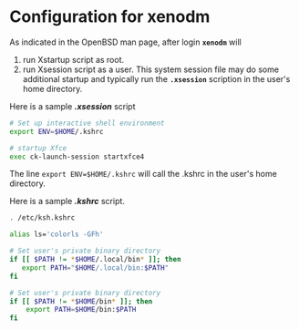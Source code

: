 # Configuration for xenodm

As indicated in the OpenBSD man page, after login **`xenodm`** will
1. run Xstartup script as root.
2. run Xsession script as a user.  This system session file may do some
additional startup and typically run the **`.xsession`** scription in the
user's home directory.

Here is a sample **_.xsession_** script
```bash
# Set up interactive shell environment
export ENV=$HOME/.kshrc

# startup Xfce
exec ck-launch-session startxfce4
```

The line ```export ENV=$HOME/.kshrc``` will call the .kshrc in the user's home
directory.

Here is a sample **_.kshrc_** script.

```bash
. /etc/ksh.kshrc

alias ls='colorls -GFh'

# Set user's private binary directory
if [[ $PATH != *$HOME/.local/bin* ]]; then
   export PATH="$HOME/.local/bin:$PATH"
fi

# Set user's private binary directory
if [[ $PATH != *$HOME/bin* ]]; then
    export PATH=$HOME/bin:$PATH
fi
```
